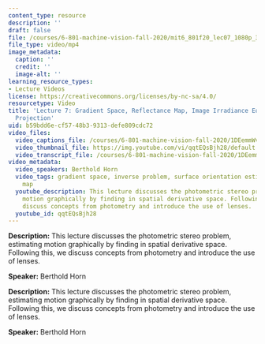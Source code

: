 ```yaml
---
content_type: resource
description: ''
draft: false
file: /courses/6-801-machine-vision-fall-2020/mit6_801f20_lec07_1080p_360p_16_9.mp4
file_type: video/mp4
image_metadata:
  caption: ''
  credit: ''
  image-alt: ''
learning_resource_types:
- Lecture Videos
license: https://creativecommons.org/licenses/by-nc-sa/4.0/
resourcetype: Video
title: 'Lecture 7: Gradient Space, Reflectance Map, Image Irradiance Equation, Gnomonic
  Projection'
uid: b59bdd6e-cf57-48b3-9313-defe809cdc72
video_files:
  video_captions_file: /courses/6-801-machine-vision-fall-2020/1DEemmWvOHGWZxH9jlygo_taQ7GB0iRun_transcript.webvtt
  video_thumbnail_file: https://img.youtube.com/vi/qqtEQsBjh28/default.jpg
  video_transcript_file: /courses/6-801-machine-vision-fall-2020/1DEemmWvOHGWZxH9jlygo_taQ7GB0iRun_transcript.pdf
video_metadata:
  video_speakers: Berthold Horn
  video_tags: gradient space, inverse problem, surface orientation estimation, reflection
    map
  youtube_description: This lecture discusses the photometric stereo problem, estimating
    motion graphically by finding in spatial derivative space. Following this, we
    discuss concepts from photometry and introduce the use of lenses.
  youtube_id: qqtEQsBjh28
---
```

**Description:** This lecture discusses the photometric stereo problem, estimating motion graphically by finding in spatial derivative space. Following this, we discuss concepts from photometry and introduce the use of lenses.

**Speaker:** Berthold Horn

**Description:** This lecture discusses the photometric stereo problem, estimating motion graphically by finding in spatial derivative space. Following this, we discuss concepts from photometry and introduce the use of lenses.

**Speaker:** Berthold Horn